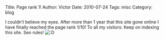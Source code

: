 Title: Page rank 1!
Author: Victor
Date: 2010-07-24
Tags: misc
Category: blog

I couldn&#8217;t believe my eyes. After more than 1 year that this site gone online I have finally reached the page rank 1/10! To all my visitors: Keep on indexing this site. Seo rules! <img src="http://dornea.nu/wp-includes/images/smilies/icon_biggrin.gif" alt=":D" class="wp-smiley" /> 

&nbsp;

&nbsp;

<!--break-->